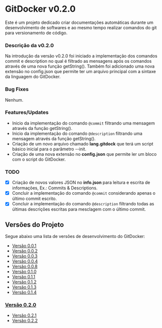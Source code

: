 <a name="title"></a>
# GitDocker v0.2.0

Este é um projeto dedicado criar documentações automáticas durante um desenvolvimento de softwares e ao mesmo tempo realizar comandos do git para versionamento de código.

### Descrição da v0.2.0

Na introdução da versão v0.2.0 foi iniciado a implementação dos comandos commit e description no qual é filtrado as mensagens após os comandos através de uma nova função getString(). Também foi adicionado uma nova extensão no config.json que permite ter um arquivo principal com a sintaxe da linguagem do GitDocker.

### Bug Fixes

Nenhum.

### Features/Updates

- Inicio da implementação do comando `@commit` filtrando uma mensagem através da função getString().
- Inicio da implementação do comando `@description` filtrando uma mensagem através da função getString().
- Criação de um novo arquivo chamado **lang.gitdock** que terá um script básico inicial para o parâmetro --init.
- Criação de uma nova extensão no **config.json** que permite ler um bloco com o script do GitDocker.

### TODO

- [x] Criação de novos valores JSON no **info.json** para leitura e escrita de informações, Ex.: Commits & Descriptions.
- [x] Concluir a implementação do comando `@commit` considerando apenas o último commit escrito.
- [x] Concluir a implementação do comando `@description` filtrando todas as últimas descrições escritas para mesclagem com o último commit.

## Versões do Projeto

Segue abaixo uma lista de versões de desenvolvimento do GitDocker:

* <a href="https://github.com/FrancisBFTC/gitdocker/tree/gitdocker-v0.0.1#title"> Versão 0.0.1 </a>
* <a href="https://github.com/FrancisBFTC/gitdocker/tree/gitdocker-v0.0.2#title"> Versão 0.0.2 </a>
* <a href="https://github.com/FrancisBFTC/gitdocker/tree/gitdocker-v0.0.3#title"> Versão 0.0.3 </a>
* <a href="https://github.com/FrancisBFTC/gitdocker/tree/gitdocker-v0.0.4#title"> Versão 0.0.4 </a>
* <a href="https://github.com/FrancisBFTC/gitdocker/tree/gitdocker-v0.0.8#title"> Versão 0.0.8 </a>
* <a href="https://github.com/FrancisBFTC/gitdocker/tree/gitdocker-v0.1.0#title"> Versão 0.1.0 </a>
* <a href="https://github.com/FrancisBFTC/gitdocker/tree/gitdocker-v0.1.1#title"> Versão 0.1.1 </a>
* <a href="https://github.com/FrancisBFTC/gitdocker/tree/gitdocker-v0.1.2#title"> Versão 0.1.2 </a>
* <a href="https://github.com/FrancisBFTC/gitdocker/tree/gitdocker-v0.1.3#title"> Versão 0.1.3 </a>
* <a href="https://github.com/FrancisBFTC/gitdocker/tree/gitdocker-v0.1.4#title"> Versão 0.1.4 </a>

### <a href="https://github.com/FrancisBFTC/gitdocker/tree/gitdocker-v0.2.0#title"> Versão 0.2.0 </a>

* <a href="https://github.com/FrancisBFTC/gitdocker/tree/gitdocker-v0.2.1#title"> Versão 0.2.1 </a>
* <a href="https://github.com/FrancisBFTC/gitdocker/tree/gitdocker-v0.2.2#title"> Versão 0.2.2 </a>
